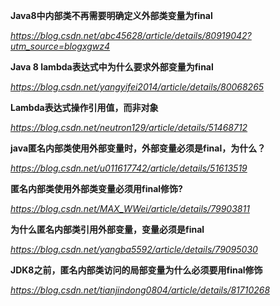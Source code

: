 **Java8中内部类不再需要明确定义外部类变量为final**

*https://blog.csdn.net/abc45628/article/details/80919042?utm_source=blogxgwz4*



**Java 8 lambda表达式中为什么要求外部变量为final**

*https://blog.csdn.net/yangyifei2014/article/details/80068265*



**Lambda表达式操作引用值，而非对象**

*https://blog.csdn.net/neutron129/article/details/51468712*



**java匿名内部类使用外部变量时，外部变量必须是final，为什么？**

*https://blog.csdn.net/u011617742/article/details/51613519*



**匿名内部类使用外部类变量必须用final修饰?**

*https://blog.csdn.net/MAX_WWei/article/details/79903811*



**为什么匿名内部类引用外部变量，变量必须是final**

*https://blog.csdn.net/yangba5592/article/details/79095030*



**JDK8之前，匿名内部类访问的局部变量为什么必须要用final修饰**

*https://blog.csdn.net/tianjindong0804/article/details/81710268*


